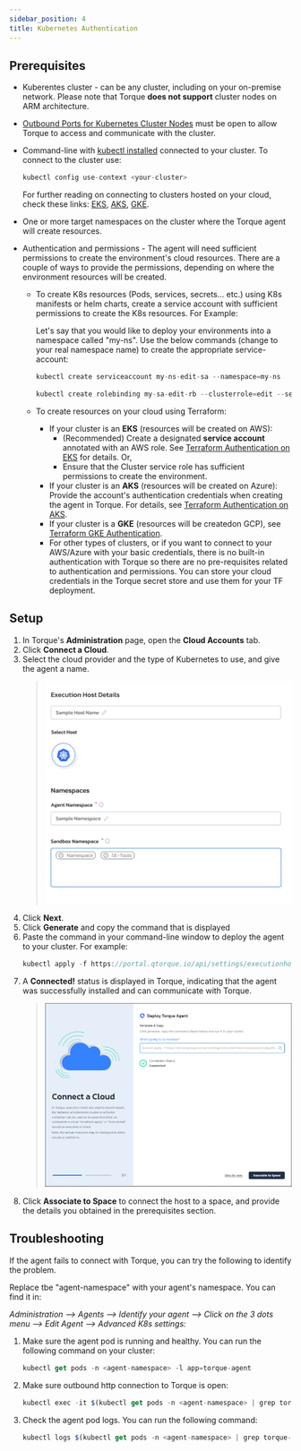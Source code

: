 ```yaml
---
sidebar_position: 4
title: Kubernetes Authentication
---
```


## Prerequisites

- Kuberentes cluster - can be any cluster, including on your on-premise network. Please note that Torque __does not support__ cluster nodes on ARM architecture.
- [Outbound Ports for Kubernetes Cluster Nodes](/torque-agent/torque-outbound-ports) must be open to allow Torque to access and communicate with the cluster.
- Command-line with [kubectl installed](https://kubernetes.io/docs/tasks/tools/#kubectl) connected to your cluster.
  To connect to the cluster use: 
  
  ```jsx title=
  kubectl config use-context <your-cluster>
  ```

  For further reading on connecting to clusters hosted on your cloud, check these links: [EKS](https://docs.aws.amazon.com/eks/latest/userguide/create-kubeconfig.html), [AKS](https://docs.microsoft.com/en-us/cli/azure/aks?view=azure-cli-latest#az-aks-get-credentials), [GKE](https://cloud.google.com/sdk/gcloud/reference/container/clusters/get-credentials).
    
- One or more target namespaces on the cluster where the Torque agent will create resources.
   
- Authentication and permissions - The agent will need sufficient permissions to create the environment's cloud resources. There are a couple of ways to provide the permissions, depending on where the environment resources will be created. 
  - To create K8s resources (Pods, services, secrets... etc.) using K8s manifests or helm charts, create a service account with sufficient permissions to create the K8s resources. 
    For Example:

    Let's say that you would like to deploy your environments into a namespace called "my-ns". 
    Use the below commands (change to your real namespace name) to create the appropriate service-account:

    ```jsx title=
    kubectl create serviceaccount my-ns-edit-sa --namespace=my-ns
    ```
    ```jsx title=
    kubectl create rolebinding my-sa-edit-rb --clusterrole=edit --serviceaccount=my-ns:my-ns-edit-sa --namespace=my-ns
    ```

  - To create resources on your cloud using Terraform:
      - If your cluster is an __EKS__ (resources will be created on AWS):
        - (Recommended) Create a designated __service account__ annotated with an AWS role. See [Terraform Authentication on EKS](/torque-agent/service-accounts-for-aws) for details. Or,
        - Ensure that the Cluster service role has sufficient permissions to create the environment.
      - If your cluster is an __AKS__ (resources will be created on Azure): Provide the account's authentication credentials when creating the agent in Torque. For details, see [Terraform Authentication on AKS](/torque-agent/service-accounts-for-azure).
      - If your cluster is a __GKE__ (resources will be createdon GCP), see [Terraform GKE Authentication](/torque-agent/service-accounts-for-gcp).
      - For other types of clusters, or if you want to connect to your AWS/Azure with your basic credentials, there is no built-in authentication with Torque so there are no pre-requisites related to authentication and permissions. You can store your cloud credentials in the Torque secret store and use them for your TF deployment.

## Setup

1. In Torque's **Administration** page, open the **Cloud Accounts** tab.
2. Click **Connect a Cloud**.
3. Select the cloud provider and the type of Kubernetes to use, and give the agent a name. 
   > ![Locale Dropdown](/img/add-k8s-wizard.png)
3. Click __Next__. 
4. Click __Generate__ and copy the command that is displayed
5. Paste the command in your command-line window to deploy the agent to your cluster. For example:     
     ```jsx title=
    kubectl apply -f https://portal.qtorque.io/api/settings/executionhosts/deployment/k***roi/deployment.yaml
    ```
5. A __Connected!__ status is displayed in Torque, indicating that the agent was successfully installed and can communicate with Torque. 
    > ![Locale Dropdown](/img/agent-connected-status.png)
6. Click __Associate to Space__ to connect the host to a space, and provide the details you obtained in the prerequisites section.


## Troubleshooting

If the agent fails to connect with Torque, you can try the following to identify the problem.

Replace tbe "agent-namespace" with your agent's namespace. You can find it in: 

_Administration --> Agents --> Identify your agent --> Click on the 3 dots menu --> Edit Agent --> Advanced K8s settings:_

1. Make sure the agent pod is running and healthy. You can run the following command on your cluster: 
     ```jsx title=
     kubectl get pods -n <agent-namespace> -l app=torque-agent
     ```
2. Make sure outbound http connection to Torque is open:  
     ```jsx title=
     kubectl exec -it $(kubectl get pods -n <agent-namespace> | grep torque-agent | awk '/'$2'/ {print $1;exit}') -n <agent-namespace> -- /bin/sh -c "curl -v http://portal.qtorque.io/hub/agent";
     ```
3. Check the agent pod logs. You can run the following command:
     ```jsx title=
     kubectl logs $(kubectl get pods -n <agent-namespace> | grep torque-agent | awk '/'$2'/ {print $1;exit}') -n <agent-namespace>
     ```